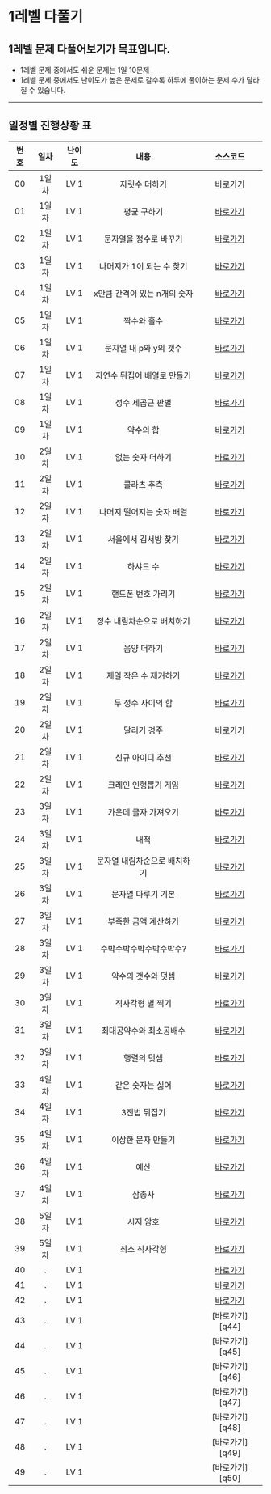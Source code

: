 # 1레벨 다풀기

## 1레벨 문제 다풀어보기가 목표입니다.

- 1레벨 문제 중에서도 쉬운 문제는 1일 10문제
- 1레벨 문제 중에서도 난이도가 높은 문제로 갈수록 하루에 풀이하는 문제 수가 달라질 수 있습니다.

---

## 일정별 진행상황 표

| 번호 | 일차  | 난이도 |             내용             |    소스코드     |
| :--: | :---: | :----: | :--------------------------: | :-------------: |
|  00  | 1일차 |  LV 1  |        자릿수 더하기         | [바로가기][q1]  |
|  01  | 1일차 |  LV 1  |         평균 구하기          | [바로가기][q2]  |
|  02  | 1일차 |  LV 1  |    문자열을 정수로 바꾸기    | [바로가기][q3]  |
|  03  | 1일차 |  LV 1  |  나머지가 1이 되는 수 찾기   | [바로가기][q4]  |
|  04  | 1일차 |  LV 1  | x만큼 간격이 있는 n개의 숫자 | [바로가기][q5]  |
|  05  | 1일차 |  LV 1  |         짝수와 홀수          | [바로가기][q6]  |
|  06  | 1일차 |  LV 1  |    문자열 내 p와 y의 갯수    | [바로가기][q7]  |
|  07  | 1일차 |  LV 1  | 자연수 뒤집어 배열로 만들기  | [바로가기][q8]  |
|  08  | 1일차 |  LV 1  |       정수 제곱근 판별       | [바로가기][q9]  |
|  09  | 1일차 |  LV 1  |          약수의 합           | [바로가기][q10] |
|  10  | 2일차 |  LV 1  |       없는 숫자 더하기       | [바로가기][q11] |
|  11  | 2일차 |  LV 1  |         콜라츠 추측          | [바로가기][q12] |
|  12  | 2일차 |  LV 1  |  나머지 떨어지는 숫자 배열   | [바로가기][q13] |
|  13  | 2일차 |  LV 1  |     서울에서 김서방 찾기     | [바로가기][q14] |
|  14  | 2일차 |  LV 1  |          하샤드 수           | [바로가기][q15] |
|  15  | 2일차 |  LV 1  |      핸드폰 번호 가리기      | [바로가기][q16] |
|  16  | 2일차 |  LV 1  |  정수 내림차순으로 배치하기  | [바로가기][q17] |
|  17  | 2일차 |  LV 1  |         음양 더하기          | [바로가기][q18] |
|  18  | 2일차 |  LV 1  |    제일 작은 수 제거하기     | [바로가기][q19] |
|  19  | 2일차 |  LV 1  |      두 정수 사이의 합       | [바로가기][q20] |
|  20  | 2일차 |  LV 1  |         달리기 경주          | [바로가기][q21] |
|  21  | 2일차 |  LV 1  |       신규 아이디 추천       | [바로가기][q22] |
|  22  | 2일차 |  LV 1  |     크레인 인형뽑기 게임     | [바로가기][q23] |
|  23  | 3일차 |  LV 1  |     가운데 글자 가져오기     | [바로가기][q24] |
|  24  | 3일차 |  LV 1  |             내적             | [바로가기][q25] |
|  25  | 3일차 |  LV 1  | 문자열 내림차순으로 배치하기 | [바로가기][q26] |
|  26  | 3일차 |  LV 1  |      문자열 다루기 기본      | [바로가기][q27] |
|  27  | 3일차 |  LV 1  |     부족한 금액 계산하기     | [바로가기][q28] |
|  28  | 3일차 |  LV 1  |   수박수박수박수박수박수?    | [바로가기][q29] |
|  29  | 3일차 |  LV 1  |      약수의 갯수와 덧셈      | [바로가기][q30] |
|  30  | 3일차 |  LV 1  |       직사각형 별 찍기       | [바로가기][q31] |
|  31  | 3일차 |  LV 1  |   최대공약수와 최소공배수    | [바로가기][q32] |
|  32  | 3일차 |  LV 1  |         행렬의 덧셈          | [바로가기][q33] |
|  33  | 4일차 |  LV 1  |       같은 숫자는 싫어       | [바로가기][q34] |
|  34  | 4일차 |  LV 1  |         3진법 뒤집기         | [바로가기][q35] |
|  35  | 4일차 |  LV 1  |      이상한 문자 만들기      | [바로가기][q36] |
|  36  | 4일차 |  LV 1  |             예산             | [바로가기][q37] |
|  37  | 4일차 |  LV 1  |            삼총사            | [바로가기][q38] |
|  38  | 5일차 |  LV 1  |          시저 암호           | [바로가기][q39] |
|  39  | 5일차 |  LV 1  |        최소 직사각형         | [바로가기][q40] |
|  40  |   .   |  LV 1  |                              | [바로가기][q41] |
|  41  |   .   |  LV 1  |                              | [바로가기][q42] |
|  42  |   .   |  LV 1  |                              | [바로가기][q43] |
|  43  |   .   |  LV 1  |                              | [바로가기][q44] |
|  44  |   .   |  LV 1  |                              | [바로가기][q45] |
|  45  |   .   |  LV 1  |                              | [바로가기][q46] |
|  46  |   .   |  LV 1  |                              | [바로가기][q47] |
|  47  |   .   |  LV 1  |                              | [바로가기][q48] |
|  48  |   .   |  LV 1  |                              | [바로가기][q49] |
|  49  |   .   |  LV 1  |                              | [바로가기][q50] |

[q1]: ./%EC%9E%90%EB%A6%BF%EC%88%98%20%EB%8D%94%ED%95%98%EA%B8%B0/
[q2]: ./%ED%8F%89%EA%B7%A0%20%EA%B5%AC%ED%95%98%EA%B8%B0/
[q3]: ./%EB%AC%B8%EC%9E%90%EC%97%B4%EC%9D%84%20%EC%A0%95%EC%88%98%EB%A1%9C%20%EB%B0%94%EA%BE%B8%EA%B8%B0/
[q4]: ./%EB%82%98%EB%A8%B8%EC%A7%80%EA%B0%80%201%EC%9D%B4%20%EB%90%98%EB%8A%94%20%EC%88%98%20%EC%B0%BE%EA%B8%B0/
[q5]: ./x%EB%A7%8C%ED%81%BC%20%EA%B0%84%EA%B2%A9%EC%9D%B4%20%EC%9E%88%EB%8A%94%20n%EA%B0%9C%EC%9D%98%20%EC%88%AB%EC%9E%90/
[q6]: ./%EC%A7%9D%EC%88%98%EC%99%80%20%ED%99%80%EC%88%98/
[q7]: ./%EB%AC%B8%EC%9E%90%EC%97%B4%20%EB%82%B4%20p%EC%99%80%20y%EC%9D%98%20%EA%B0%AF%EC%88%98/
[q8]: ./%EC%9E%90%EC%97%B0%EC%88%98%20%EB%92%A4%EC%A7%91%EC%96%B4%20%EB%B0%B0%EC%97%B4%EB%A1%9C%20%EB%A7%8C%EB%93%A4%EA%B8%B0/
[q9]: ./%EC%A0%95%EC%88%98%20%EC%A0%9C%EA%B3%B1%EA%B7%BC%20%ED%8C%90%EB%B3%84/
[q10]: ./%EC%95%BD%EC%88%98%EC%9D%98%20%ED%95%A9/
[q11]: ./%EC%97%86%EB%8A%94%20%EC%88%AB%EC%9E%90%20%EB%8D%94%ED%95%98%EA%B8%B0/
[q12]: ./%EC%BD%9C%EB%9D%BC%EC%B8%A0%20%EC%B6%94%EC%B8%A1/
[q13]: ./%EB%82%98%EB%A8%B8%EC%A7%80%EA%B0%80%201%EC%9D%B4%20%EB%90%98%EB%8A%94%20%EC%88%98%20%EC%B0%BE%EA%B8%B0/
[q14]: ./%EC%84%9C%EC%9A%B8%EC%97%90%EC%84%9C%20%EA%B9%80%EC%84%9C%EB%B0%A9%20%EC%B0%BE%EA%B8%B0/
[q15]: ./%ED%95%98%EC%83%A4%EB%93%9C%20%EC%88%98/
[q16]: ./%ED%95%B8%EB%93%9C%ED%8F%B0%20%EB%B2%88%ED%98%B8%20%EA%B0%80%EB%A6%AC%EA%B8%B0/
[q17]: ./%EC%A0%95%EC%88%98%20%EB%82%B4%EB%A6%BC%EC%B0%A8%EC%88%9C%EC%9C%BC%EB%A1%9C%20%EB%B0%B0%EC%B9%98%ED%95%98%EA%B8%B0/
[q18]: ./%EC%9D%8C%EC%96%91%20%EB%8D%94%ED%95%98%EA%B8%B0/
[q19]: ./%EC%A0%9C%EC%9D%BC%20%EC%9E%91%EC%9D%80%20%EC%88%98%20%EC%A0%9C%EA%B1%B0%ED%95%98%EA%B8%B0/
[q20]: ./%EB%91%90%20%EC%A0%95%EC%88%98%20%EC%82%AC%EC%9D%B4%EC%9D%98%20%ED%95%A9/
[q21]: ./%EB%8B%AC%EB%A6%AC%EA%B8%B0%20%EA%B2%BD%EC%A3%BC/
[q22]: ./%EC%8B%A0%EA%B7%9C%20%EC%95%84%EC%9D%B4%EB%94%94%20%EC%B6%94%EC%B2%9C/
[q23]: ./%ED%81%AC%EB%A0%88%EC%9D%B8%20%EC%9D%B8%ED%98%95%EB%BD%91%EA%B8%B0%20%EA%B2%8C%EC%9E%84/
[q24]: ./%EA%B0%80%EC%9A%B4%EB%8D%B0%20%EA%B8%80%EC%9E%90%20%EA%B0%80%EC%A0%B8%EC%98%A4%EA%B8%B0/
[q25]: ./%EB%82%B4%EC%A0%81/
[q26]: ./%EB%AC%B8%EC%9E%90%EC%97%B4%20%EB%82%B4%EB%A6%BC%EC%B0%A8%EC%88%9C%EC%9C%BC%EB%A1%9C%20%EB%B0%B0%EC%B9%98%ED%95%98%EA%B8%B0/
[q27]: ./%EB%AC%B8%EC%9E%90%EC%97%B4%20%EB%8B%A4%EB%A3%A8%EA%B8%B0%20%EA%B8%B0%EB%B3%B8/
[q28]: ./%EB%B6%80%EC%A1%B1%ED%95%9C%20%EA%B8%88%EC%95%A1%20%EA%B3%84%EC%82%B0%ED%95%98%EA%B8%B0/
[q29]: ./%EC%88%98%EB%B0%95%EC%88%98%EB%B0%95%EC%88%98%EB%B0%95%EC%88%98%EB%B0%95%EC%88%98%EB%B0%95%EC%88%98/
[q30]: ./%EC%95%BD%EC%88%98%EC%9D%98%20%EA%B0%AF%EC%88%98%EC%99%80%20%EB%8D%A7%EC%85%88/
[q31]: ./%EC%A7%81%EC%82%AC%EA%B0%81%ED%98%95%20%EB%B3%84%EC%B0%8D%EA%B8%B0/
[q32]: ./%EC%B5%9C%EB%8C%80%EA%B3%B5%EC%95%BD%EC%88%98%EC%99%80%20%EC%B5%9C%EC%86%8C%EA%B3%B5%EB%B0%B0%EC%88%98/
[q33]: ./%ED%96%89%EB%A0%AC%EC%9D%98%20%EB%8D%A7%EC%85%88/
[q34]: ./%EA%B0%99%EC%9D%80%20%EC%88%AB%EC%9E%90%EB%8A%94%20%EC%8B%AB%EC%96%B4/
[q35]: ./3%EC%A7%84%EB%B2%95%20%EB%92%A4%EC%A7%91%EA%B8%B0/
[q36]: ./%EC%9D%B4%EC%83%81%ED%95%9C%20%EB%AC%B8%EC%9E%90%20%EB%A7%8C%EB%93%A4%EA%B8%B0/
[q37]: ./%EC%98%88%EC%82%B0/
[q38]: ./%EC%82%BC%EC%B4%9D%EC%82%AC/
[q39]: ./%EC%8B%9C%EC%A0%80%20%EC%95%94%ED%98%B8/
[q40]: ./%EC%B5%9C%EC%86%8C%EC%A7%81%EC%82%AC%EA%B0%81%ED%98%95/
[q41]: .
[q42]: .
[q43]: .
